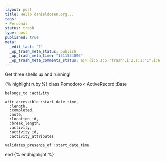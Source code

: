 ```yaml
---
layout: post
title: Hello danieldosen.org...
tags:
- Personal
status: trash
type: post
published: true
meta:
  _edit_last: "1"
  _wp_trash_meta_status: publish
  _wp_trash_meta_time: "1311534096"
  _wp_trash_meta_comments_status: a:4:{i:5;s:5:"trash";i:2;s:1:"1";i:6;s:5:"trash";i:7;s:5:"trash";}
---
```

Get three shells up and running!

{% highlight ruby %}
  class Pomodoro < ActiveRecord::Base

    belongs_to :activity

    attr_accessible :start_date_time,
      :length,
      :completed,
      :note,
      :location_id,
      :break_length,
      :activity,
      :activity_id,
      :activity_attributes

    validates_presence_of :start_date_time

  end
{% endhighlight %}
